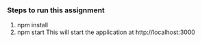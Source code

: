 ### Steps to run this assignment

1. npm install
2. npm start
    This will start the application at http://localhost:3000

